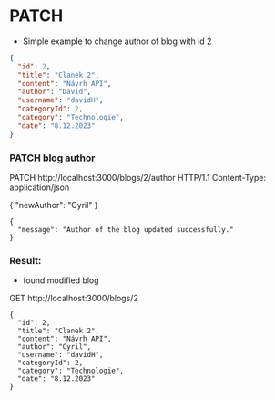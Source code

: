 # PATCH 
- Simple example to change author of blog with id 2
```json
{
  "id": 2,
  "title": "Clanek 2",
  "content": "Návrh API",
  "author": "David",
  "username": "davidH",
  "categoryId": 2,
  "category": "Technologie",
  "date": "8.12.2023"
}
```
### PATCH blog author

PATCH http://localhost:3000/blogs/2/author HTTP/1.1
Content-Type: application/json

{
    "newAuthor": "Cyril"
}

```
{
  "message": "Author of the blog updated successfully."
}
```

### Result:

- found modified blog

GET http://localhost:3000/blogs/2

```
{
  "id": 2,
  "title": "Clanek 2",
  "content": "Návrh API",
  "author": "Cyril",
  "username": "davidH",
  "categoryId": 2,
  "category": "Technologie",
  "date": "8.12.2023"
}

```
